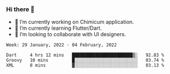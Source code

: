 ### Hi there 👋

<!--
**devcat37/devcat37** is a ✨ _special_ ✨ repository because its `README.md` (this file) appears on your GitHub profile.-->


- 🔭 I’m currently working on Chimicum application.
- 🌱 I’m currently learning Flutter/Dart.
- 👯 I’m looking to collaborate with UI designers.
<!-- - 🤔 I’m looking for help with ... -->

<!--START_SECTION:waka-->
```text
Week: 29 January, 2022 - 04 February, 2022

Dart     4 hrs 12 mins   ███████████████████████▒░   92.83 % 
Groovy   10 mins         █░░░░░░░░░░░░░░░░░░░░░░░░   03.74 % 
XML      8 mins          ▓░░░░░░░░░░░░░░░░░░░░░░░░   03.13 % 
```
<!--END_SECTION:waka-->
